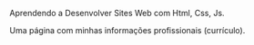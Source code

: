

Aprendendo a Desenvolver Sites Web com Html, Css, Js.

Uma página com minhas informações profissionais (currículo).

